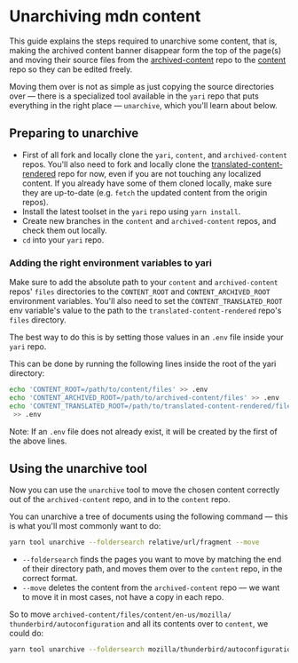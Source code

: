 # Unarchiving mdn content

This guide explains the steps required to unarchive some content, that is,
making the archived content banner disappear form the top of the page(s) and
moving their source files from the [archived-content](https://github.com/mdn/archived-content)
repo to the [content](https://github.com/mdn/content) repo so they can be
edited freely.

Moving them over is not as simple as just copying the source directories over —
there is a specialized tool available in the `yari` repo that puts everything
in the right place — `unarchive`, which you'll learn about below.

## Preparing to unarchive

- First of all fork and locally clone the `yari`, `content`, and
  `archived-content` repos. You'll also need to fork and locally clone the
  [translated-content-rendered](https://github.com/mdn/translated-content-rendered/)
  repo for now, even if you are not touching any localized content. If you
  already have some of them cloned locally, make sure they are up-to-date
  (e.g. `fetch` the updated content from the origin repos).
- Install the latest toolset in the `yari` repo using `yarn install`.
- Create new branches in the `content` and `archived-content` repos, and check
  them out locally.
- `cd` into your `yari` repo.

### Adding the right environment variables to yari

Make sure to add the absolute path to your `content` and `archived-content`
repos' `files` directories to the `CONTENT_ROOT` and `CONTENT_ARCHIVED_ROOT`
environment variables. You'll also need to set the `CONTENT_TRANSLATED_ROOT` env
variable's value to the path to the `translated-content-rendered` repo's
`files` directory.

The best way to do this is by setting those values in an `.env` file inside your
`yari` repo.

This can be done by running the following lines inside the root of the yari
directory:

```bash
echo 'CONTENT_ROOT=/path/to/content/files' >> .env
echo 'CONTENT_ARCHIVED_ROOT=/path/to/archived-content/files' >> .env
echo 'CONTENT_TRANSLATED_ROOT=/path/to/translated-content-rendered/files'
 >> .env
```

Note: If an `.env` file does not already exist, it will be created by the first of
the above lines.

## Using the unarchive tool

Now you can use the `unarchive` tool to move the chosen content correctly out of
the `archived-content` repo, and in to the `content` repo.

You can unarchive a tree of documents using the following command — this is what
you'll most commonly want to do:

```bash
yarn tool unarchive --foldersearch relative/url/fragment --move
```

- `--foldersearch` finds the pages you want to move by matching the end of their
  directory path, and moves them over to the `content` repo, in the correct
  format.
- `--move` deletes the content from the `archived-content` repo — we want to
  move it in most cases, not have a copy in each repo.

So to move `archived-content/files/content/en-us/mozilla/`
`thunderbird/autoconfiguration` and all its contents over to `content`, we could
do:

```bash
yarn tool unarchive --foldersearch mozilla/thunderbird/autoconfiguration --move
```
